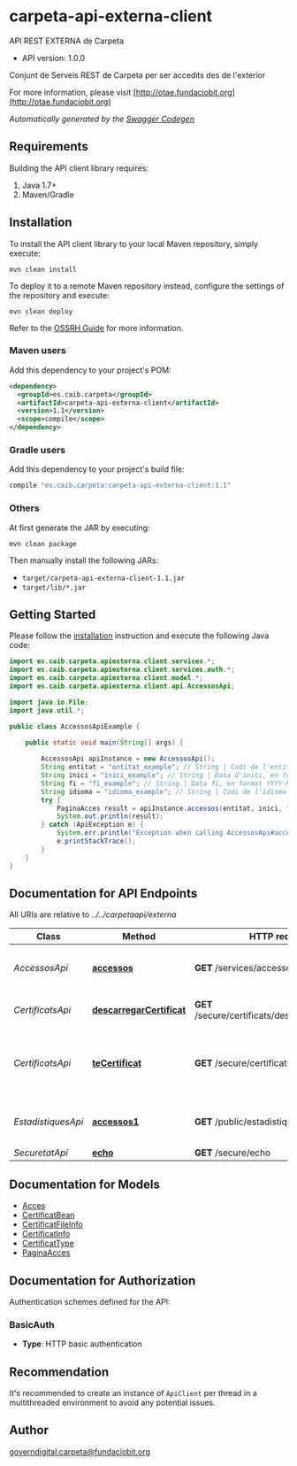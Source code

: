 # carpeta-api-externa-client

API REST EXTERNA de Carpeta
- API version: 1.0.0

Conjunt de Serveis REST de Carpeta per ser accedits des de l'exterior

  For more information, please visit [http://otae.fundaciobit.org](http://otae.fundaciobit.org)

*Automatically generated by the [Swagger Codegen](https://github.com/swagger-api/swagger-codegen)*


## Requirements

Building the API client library requires:
1. Java 1.7+
2. Maven/Gradle

## Installation

To install the API client library to your local Maven repository, simply execute:

```shell
mvn clean install
```

To deploy it to a remote Maven repository instead, configure the settings of the repository and execute:

```shell
mvn clean deploy
```

Refer to the [OSSRH Guide](http://central.sonatype.org/pages/ossrh-guide.html) for more information.

### Maven users

Add this dependency to your project's POM:

```xml
<dependency>
  <groupId>es.caib.carpeta</groupId>
  <artifactId>carpeta-api-externa-client</artifactId>
  <version>1.1</version>
  <scope>compile</scope>
</dependency>
```

### Gradle users

Add this dependency to your project's build file:

```groovy
compile "es.caib.carpeta:carpeta-api-externa-client:1.1"
```

### Others

At first generate the JAR by executing:

```shell
mvn clean package
```

Then manually install the following JARs:

* `target/carpeta-api-externa-client-1.1.jar`
* `target/lib/*.jar`

## Getting Started

Please follow the [installation](#installation) instruction and execute the following Java code:

```java
import es.caib.carpeta.apiexterna.client.services.*;
import es.caib.carpeta.apiexterna.client.services.auth.*;
import es.caib.carpeta.apiexterna.client.model.*;
import es.caib.carpeta.apiexterna.client.api.AccessosApi;

import java.io.File;
import java.util.*;

public class AccessosApiExample {

    public static void main(String[] args) {
        
        AccessosApi apiInstance = new AccessosApi();
        String entitat = "entitat_example"; // String | Codi de l'entitat de la qual obtenim les estadistiques
        String inici = "inici_example"; // String | Data d'inici, en format YYYY-MM-DD, a partir de la qual volem obtenir estadistiques
        String fi = "fi_example"; // String | Data fi, en format YYYY-MM-DD, fins la qual volem tenir estadistiques
        String idioma = "idioma_example"; // String | Codi de l'idioma
        try {
            PaginaAcces result = apiInstance.accessos(entitat, inici, fi, idioma);
            System.out.println(result);
        } catch (ApiException e) {
            System.err.println("Exception when calling AccessosApi#accessos");
            e.printStackTrace();
        }
    }
}
```

## Documentation for API Endpoints

All URIs are relative to *../../carpetaapi/externa*

Class | Method | HTTP request | Description
------------ | ------------- | ------------- | -------------
*AccessosApi* | [**accessos**](docs/AccessosApi.md#accessos) | **GET** /services/accessos | Retorna la llista d&#x60;accessos a CARPETA
*CertificatsApi* | [**descarregarCertificat**](docs/CertificatsApi.md#descarregarCertificat) | **GET** /secure/certificats/descarregarCertificat | Retorna un certificat a CARPETA
*CertificatsApi* | [**teCertificat**](docs/CertificatsApi.md#teCertificat) | **GET** /secure/certificats/teCertificat | Retorna un CertificatInfo que indica en un boolea si l&#x27;usuari te certificat 
*EstadistiquesApi* | [**accessos1**](docs/EstadistiquesApi.md#accessos1) | **GET** /public/estadistiques/accessos | Retorna la llista d&#x60;accessos a CARPETA
*SecuretatApi* | [**echo**](docs/SecuretatApi.md#echo) | **GET** /secure/echo | Fa un ECHO

## Documentation for Models

 - [Acces](docs/Acces.md)
 - [CertificatBean](docs/CertificatBean.md)
 - [CertificatFileInfo](docs/CertificatFileInfo.md)
 - [CertificatInfo](docs/CertificatInfo.md)
 - [CertificatType](docs/CertificatType.md)
 - [PaginaAcces](docs/PaginaAcces.md)

## Documentation for Authorization

Authentication schemes defined for the API:
### BasicAuth

- **Type**: HTTP basic authentication


## Recommendation

It's recommended to create an instance of `ApiClient` per thread in a multithreaded environment to avoid any potential issues.

## Author

governdigital.carpeta@fundaciobit.org
